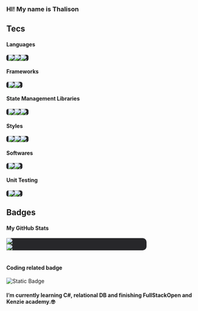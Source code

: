 ### HI! My name is Thalison

## Tecs

#### Languages

<div style="
  display: flex;
  background-color: #27272a;
  max-width: fit-content;
  border-radius: 5px;
  pointer-events: none;
  padding: 0 5px;
">
  <img src="https://img.shields.io/badge/Javascript-27272A?style=for-the-badge&logo=Javascript"></img>
  <img src="https://img.shields.io/badge/Typescript-27272A?style=for-the-badge&logo=Typescript"></img>
  <img src="https://img.shields.io/badge/GraphQL-27272A?style=for-the-badge&logo=graphql"></img>
</div>

#### Frameworks

<div style="
  display: flex;
  background-color: #27272a;
  max-width: fit-content;
  border-radius: 5px;
  pointer-events: none;
  padding: 0 5px;
">
  <img src="https://img.shields.io/badge/React-27272A?style=for-the-badge&logo=React"></img>
  <img src="https://img.shields.io/badge/Express-27272A?style=for-the-badge&logo=Express"></img>
</div>

#### State Management Libraries

<div style="
  display: flex;
  background-color: #27272a;
  max-width: fit-content;
  border-radius: 5px;
  pointer-events: none;
  padding: 0 5px;
">
  <img src="https://img.shields.io/badge/Redux-27272A?style=for-the-badge&logo=Redux"></img>
  <img src="https://img.shields.io/badge/React%20Query-27272A?style=for-the-badge&logo=reactquery"></img>
  <img src="https://img.shields.io/badge/Apollo%20GraphQl-27272A?style=for-the-badge&logo=ApolloGraphql"></img>
</div>

#### Styles

<div style="
  display: flex;
  background-color: #27272a;
  max-width: fit-content;
  border-radius: 5px;
  pointer-events: none;
  padding: 0 5px;
">
  <img src="https://img.shields.io/badge/CSS3-27272A?style=for-the-badge&logo=css3"></img>
  <img src="https://img.shields.io/badge/Styled-27272A?style=for-the-badge&logo=Styled-components"></img>
  <img src="https://img.shields.io/badge/Material%20UI-27272A?style=for-the-badge&logo=Mui"></img>
</div>

#### Softwares

<div style="
  display: flex;
  background-color: #27272a;
  max-width: fit-content;
  border-radius: 5px;
  pointer-events: none;
  padding: 0 5px;
">
  <img src="https://img.shields.io/badge/Node-27272A?style=for-the-badge&logo=Node.js"></img>
  <img src="https://img.shields.io/badge/MongoDB-27272A?style=for-the-badge&logo=MongoDB"></img>
</div>

#### Unit Testing

<div style="
  display: flex;
  background-color: #27272a;
  max-width: fit-content;
  border-radius: 5px;
  pointer-events: none;
  padding: 0 5px;
">
  <img src="https://img.shields.io/badge/Cypress-27272A?style=for-the-badge&logo=cypress"></img>
  <img src="https://img.shields.io/badge/JEST-27272A?style=for-the-badge&logo=JEST"></img>
</div>

## Badges

#### My GitHub Stats

<div style="
  display: flex;
  flex-direction: column;
  max-width: 368px;
  background-color: #27272a;
  border-radius: 10px;
  box-shadow: box-shadow: 14px 11px 8px -3px rgba(39, 39, 42,1);
  pointer-events: none;
  ">
    <img src="https://viniciusbastos-readme.vercel.app/api/top-langs/?username=Thalisu&langs_count=10&title_color=ef4444&text_color=ffffff&icon_color=ef4444&bg_color=27272a&hide_border=true&locale=en&custom_title=Top%20%Languages" style="click"></img>
    <img src="https://viniciusbastos-readme.vercel.app/api?username=Thalisu&show_icons=true&hide=&count_private=true&title_color=ef4444&text_color=ffffff&icon_color=ef4444&bg_color=27272a&hide_border=true&show_icons=true"></img>
</div>
<br/>

#### Coding related badge

![Static Badge](https://www.codewars.com/users/Thalisu/badges/large)

#### I’m currently learning C#, relational DB and finishing FullStackOpen and Kenzie academy.🤓

<!--
**Thalisu/Thalisu** is a ✨ _special_ ✨ repository because its `README.md` (this file) appears on your GitHub profile.

Here are some ideas to get you started:

- 🔭 I’m currently working on ...
- 🌱 I’m currently learning ...
- 👯 I’m looking to collaborate on ...
- 🤔 I’m looking for help with ...
- 💬 Ask me about ...
- 📫 How to reach me: ...
- 😄 Pronouns: ...
- ⚡ Fun fact: ...
-->
